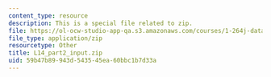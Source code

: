 ```yaml
---
content_type: resource
description: This is a special file related to zip.
file: https://ol-ocw-studio-app-qa.s3.amazonaws.com/courses/1-264j-database-internet-and-systems-integration-technologies-fall-2013/59b47b89943d543545ea60bbc1b7d33a_L14_part2_input.zip
file_type: application/zip
resourcetype: Other
title: L14_part2_input.zip
uid: 59b47b89-943d-5435-45ea-60bbc1b7d33a
---
```

